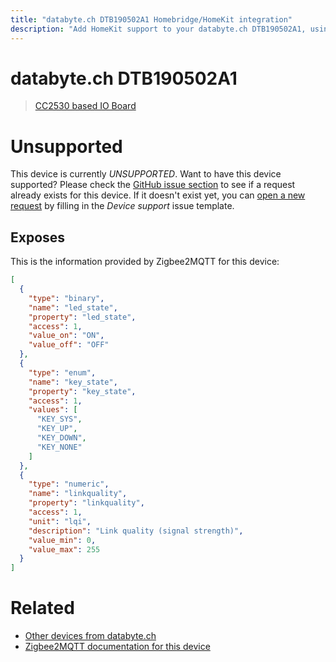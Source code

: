 ```yaml
---
title: "databyte.ch DTB190502A1 Homebridge/HomeKit integration"
description: "Add HomeKit support to your databyte.ch DTB190502A1, using Homebridge, Zigbee2MQTT and homebridge-z2m."
---
```

<!---
This file has been GENERATED using src/docgen/docgen.ts
DO NOT EDIT THIS FILE MANUALLY!
-->
# databyte.ch DTB190502A1
> [CC2530 based IO Board](https://databyte.ch/zigbee-dev-board-dtb190502a)


# Unsupported

This device is currently *UNSUPPORTED*.
Want to have this device supported? Please check the [GitHub issue section](https://github.com/itavero/homebridge-z2m/issues?q=DTB190502A1) to see if a request already exists for this device.
If it doesn't exist yet, you can [open a new request](https://github.com/itavero/homebridge-z2m/issues/new?assignees=&labels=enhancement&template=device_support.md&title=%5BDevice%5D+databyte.ch+DTB190502A1) by filling in the _Device support_ issue template.

## Exposes

This is the information provided by Zigbee2MQTT for this device:

```json
[
  {
    "type": "binary",
    "name": "led_state",
    "property": "led_state",
    "access": 1,
    "value_on": "ON",
    "value_off": "OFF"
  },
  {
    "type": "enum",
    "name": "key_state",
    "property": "key_state",
    "access": 1,
    "values": [
      "KEY_SYS",
      "KEY_UP",
      "KEY_DOWN",
      "KEY_NONE"
    ]
  },
  {
    "type": "numeric",
    "name": "linkquality",
    "property": "linkquality",
    "access": 1,
    "unit": "lqi",
    "description": "Link quality (signal strength)",
    "value_min": 0,
    "value_max": 255
  }
]
```

# Related
* [Other devices from databyte.ch](../index.md#databyte_ch)
* [Zigbee2MQTT documentation for this device](https://www.zigbee2mqtt.io/devices/DTB190502A1.html)